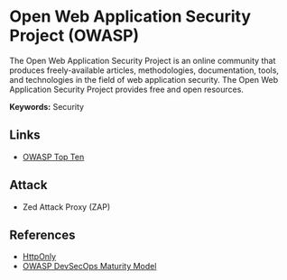 # Open Web Application Security Project (OWASP)

<!--
https://app.pluralsight.com/paths/skill/secure-coding-with-owasp

https://github.com/sh377c0d3/Payloads
https://linkedin.com/learning/paths/master-the-owasp-top-10
-->

The Open Web Application Security Project is an online community that produces freely-available articles, methodologies, documentation, tools, and technologies in the field of web application security. The Open Web Application Security Project provides free and open resources.

**Keywords:** Security

## Links

- [OWASP Top Ten](https://owasp.org/www-project-top-ten/)

## Attack

- Zed Attack Proxy (ZAP)

## References

- [HttpOnly](https://owasp.org/www-community/HttpOnly)
- [OWASP DevSecOps Maturity Model](https://dsomm.timo-pagel.de/)
